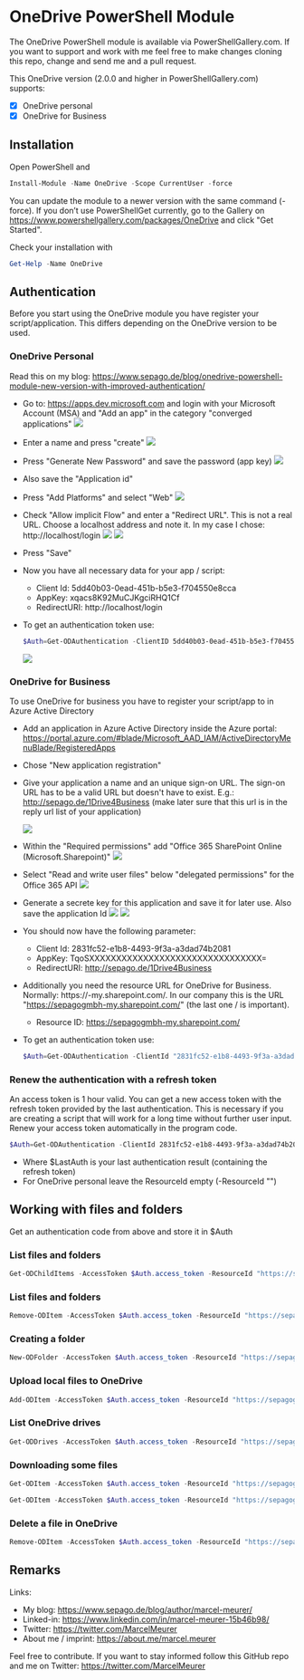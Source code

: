 # OneDrive PowerShell Module

The OneDrive PowerShell module is available via PowerShellGallery.com. If you want to support and work with me feel free to make changes cloning this repo, change and send me and a pull request.

This OneDrive version (2.0.0 and higher in PowerShellGallery.com) supports:

- [x] OneDrive personal
- [x] OneDrive for Business

## Installation

Open PowerShell and

```powershell
Install-Module -Name OneDrive -Scope CurrentUser -force
```

You can update the module to a newer version with the same command (-force). If you don’t use PowerShellGet currently, go to the Gallery on https://www.powershellgallery.com/packages/OneDrive and click "Get Started".

Check your installation with

```powershell
Get-Help -Name OneDrive
```

## Authentication

Before you start using the OneDrive module you have register your script/application. This differs depending on the OneDrive version to be used.

### OneDrive Personal

Read this on my blog: https://www.sepago.de/blog/onedrive-powershell-module-new-version-with-improved-authentication/

- Go to: https://apps.dev.microsoft.com and login with your Microsoft Account (MSA) and "Add an app" in the category "converged applications"
  ![](https://www.sepago.de/wp-content/uploads/2017/12/oda01.png)

- Enter a name and press "create"
  ![](https://www.sepago.de/wp-content/uploads/2017/12/oda02.png)

- Press "Generate New Password" and save the password (app key)
  ![](https://www.sepago.de/wp-content/uploads/2017/12/oda03.png)

- Also save the "Application id"

- Press "Add Platforms" and select "Web"
  ![](https://www.sepago.de/wp-content/uploads/2017/12/oda04.png)

- Check "Allow implicit Flow" and enter a "Redirect URL". This is not a real URL. Choose a localhost address and note it. In my case I chose: http://localhost/login
  ![](https://www.sepago.de/wp-content/uploads/2017/12/oda05.png)
  ![](https://www.sepago.de/wp-content/uploads/2017/12/oda06.png)
  
- Press "Save"

- Now you have all necessary data for your app / script:

  - Client Id: 5dd40b03-0ead-451b-b5e3-f704550e8cca
  - AppKey: xqacs8K92MuCJKgciRHQ1Cf
  - RedirectURI: http://localhost/login

- To get an authentication token use: 

  ```powershell
  $Auth=Get-ODAuthentication -ClientID 5dd40b03-0ead-451b-b5e3-f704550e8cca -AppKey xqacs8K92MuCJKgciRHQ1Cf -RedirectURI http://localhost/login
  ```


  ![](https://www.sepago.de/wp-content/uploads/2017/12/oda07.png)


### OneDrive for Business

To use OneDrive for business you have to register your script/app to in Azure Active Directory

- Add an application in Azure Active Directory inside the Azure portal: https://portal.azure.com/#blade/Microsoft_AAD_IAM/ActiveDirectoryMenuBlade/RegisteredApps

- Chose "New application registration"

- Give your application a name and an unique sign-on URL. The sign-on URL has to be a valid URL but doesn't have to exist. E.g.: http://sepago.de/1Drive4Business (make later sure that this url is in the reply url list of your application)

  ![](https://www.sepago.de/wp-content/uploads/2018/01/od4b01.png)

- Within the "Required permissions" add "Office 365 SharePoint Online (Microsoft.Sharepoint)"
  ![](https://www.sepago.de/wp-content/uploads/2018/01/od4b02.png)

- Select "Read and write user files"  below "delegated permissions" for the Office 365 API
  ![](https://www.sepago.de/wp-content/uploads/2018/01/od4b03.png)

- Generate a secrete key for this application and save it for later use. Also save the application Id
  ![](https://www.sepago.de/wp-content/uploads/2018/01/od4b04.png)
  ![](https://www.sepago.de/wp-content/uploads/2018/01/od4b05_0.png)

- You should now have the following parameter:

  - Client Id: 2831fc52-e1b8-4493-9f3a-a3dad74b2081
  - AppKey: TqoSXXXXXXXXXXXXXXXXXXXXXXXXXXXXXXXX=
  - RedirectURI: http://sepago.de/1Drive4Business

- Additionally you need the resource URL for OneDrive for Business. Normally: https://<tenant>-my.sharepoint.com/. In our company this is the URL "https://sepagogmbh-my.sharepoint.com/" (the last one / is important).
  - Resource ID: https://sepagogmbh-my.sharepoint.com/

- To get an authentication token use: 

  ```powershell
  $Auth=Get-ODAuthentication -ClientId "2831fc52-e1b8-4493-9f3a-a3dad74b2081" -AppKey "TqoSXXXXXXXXXXXXXXXXXXXXXXXXXXXXXXXX="  -RedirectURI "http://sepago.de/1Drive4Business" -ResourceId "https://sepagogmbh-my.sharepoint.com/"
  ```

### Renew the authentication with a refresh token

An access token is 1 hour valid. You can get a new access token with the refresh token provided by the last authentication. This is necessary if you are creating a script that will work for a long time without further user input. Renew your access token automatically in the program code.

```powershell
$Auth=Get-ODAuthentication -ClientId 2831fc52-e1b8-4493-9f3a-a3dad74b2081 -AppKey "TqoSXXXXXXXXXXXXXXXXXXXXXXXXXXXXXXXX=" -RedirectURI "http://sepago.de/1Drive4Business" -ResourceId "https://sepagogmbh-my.sharepoint.com/" -RefreshToken $LastAuth.refresh_token
```

- Where $LastAuth is your last authentication result (containing the refresh token)
- For OneDrive personal leave the ResourceId empty (-ResourceId "")

## Working with files and folders

Get an authentication code from above and store it in $Auth

### List files and folders

```powershell
Get-ODChildItems -AccessToken $Auth.access_token -ResourceId "https://sepagogmbh-my.sharepoint.com/" -path "/"
```

### List files and folders

```powershell
Remove-ODItem -AccessToken $Auth.access_token -ResourceId "https://sepagogmbh-my.sharepoint.com/" -path "/Upload"
```

### Creating a folder

```powershell
New-ODFolder -AccessToken $Auth.access_token -ResourceId "https://sepagogmbh-my.sharepoint.com/" -path "/" -FolderName "Upload"
```

### Upload local files to OneDrive

```powershell
Add-ODItem -AccessToken $Auth.access_token -ResourceId "https://sepagogmbh-my.sharepoint.com/" -LocalFile "D:\DEV\PowerShell\PowerShellGallery-OneDrive\Test\Uploads\IoT Workshop.pptx" -Path "/Upload" 
```

### List OneDrive drives

```powershell
Get-ODDrives -AccessToken $Auth.access_token -ResourceId "https://sepagogmbh-my.sharepoint.com/"
```

### Downloading some files

```powershell
Get-ODItem -AccessToken $Auth.access_token -ResourceId "https://sepagogmbh-my.sharepoint.com/" -Path "/Upload/Doings.txt" -LocalPath "D:\DEV\PowerShell\PowerShellGallery-OneDrive\Test\Downloads"
```

```powershell
Get-ODItem -AccessToken $Auth.access_token -ResourceId "https://sepagogmbh-my.sharepoint.com/" -Path "/Upload/Doings.txt" -LocalPath "D:\DEV\PowerShell\PowerShellGallery-OneDrive\Test\Downloads" -LocalFileName "Copy from OneDrive.Doings.txt"
```

### Delete a file in OneDrive

```powershell
Remove-ODItem -AccessToken $Auth.access_token -ResourceId "https://sepagogmbh-my.sharepoint.com/" -Path "/Upload/Doings.txt"
```

## Remarks

Links:

- My blog: https://www.sepago.de/blog/author/marcel-meurer/
- Linked-in:  https://www.linkedin.com/in/marcel-meurer-15b46b98/
- Twitter: https://twitter.com/MarcelMeurer
- About me / imprint: https://about.me/marcel.meurer



Feel free to contribute. If you want to stay informed follow this GitHub repo and me on Twitter: https://twitter.com/MarcelMeurer
